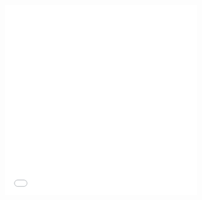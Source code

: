 <iframe height='500' scrolling='no' title='Line Graph' src='//codepen.io/team/carbon/embed/brLogb/?height=300&theme-id=30962&default-tab=result&embed-version=2' frameborder='no' allowtransparency='true' allowfullscreen='true' style='width: 100%;'>See the Pen <a href='https://codepen.io/team/carbon/pen/brLogb/'>Line Graph</a> by Carbon Design System (<a href='https://codepen.io/carbon'>@carbon</a>) on <a href='https://codepen.io'>CodePen</a>.
</iframe>
